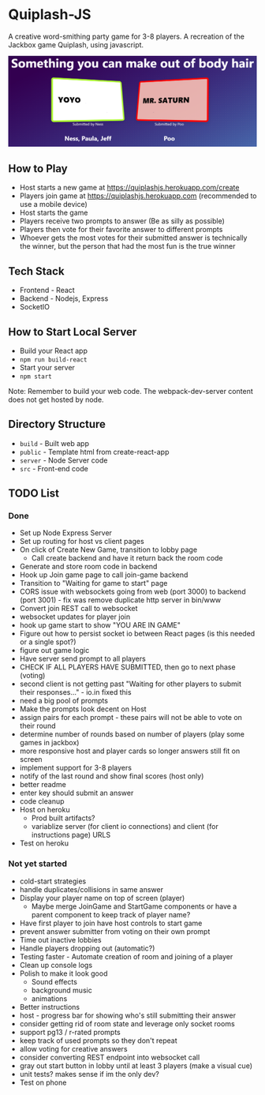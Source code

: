 # Quiplash-JS

A creative word-smithing party game for 3-8 players. A recreation of the Jackbox game Quiplash, using javascript.

![demo preview](./preview.png?raw=true)

## How to Play

- Host starts a new game at https://quiplashjs.herokuapp.com/create
- Players join game at https://quiplashjs.herokuapp.com (recommended to use a mobile device)
- Host starts the game
- Players receive two prompts to answer (Be as silly as possible)
- Players then vote for their favorite answer to different prompts
- Whoever gets the most votes for their submitted answer is technically the winner, but the person that had the most fun is the true winner

## Tech Stack

- Frontend - React
- Backend - Nodejs, Express
- SocketIO

## How to Start Local Server

- Build your React app
- `npm run build-react`
- Start your server
- `npm start`

Note: Remember to build your web code. The webpack-dev-server content does not get hosted by node.

## Directory Structure

- `build` - Built web app
- `public` - Template html from create-react-app
- `server` - Node Server code
- `src` - Front-end code

## TODO List

### Done

- Set up Node Express Server
- Set up routing for host vs client pages
- On click of Create New Game, transition to lobby page
  - Call create backend and have it return back the room code
- Generate and store room code in backend
- Hook up Join game page to call join-game backend
- Transition to "Waiting for game to start" page
- CORS issue with websockets going from web (port 3000) to backend (port 3001) - fix was remove duplicate http server in bin/www
- Convert join REST call to websocket
- websocket updates for player join
- hook up game start to show "YOU ARE IN GAME"
- Figure out how to persist socket io between React pages (is this needed or a single spot?)
- figure out game logic
- Have server send prompt to all players
- CHECK IF ALL PLAYERS HAVE SUBMITTED, then go to next phase (voting)
- second client is not getting past "Waiting for other players to submit their responses..." - io.in fixed this
- need a big pool of prompts
- Make the prompts look decent on Host
- assign pairs for each prompt - these pairs will not be able to vote on their round
- determine number of rounds based on number of players (play some games in jackbox)
- more responsive host and player cards so longer answers still fit on screen
- implement support for 3-8 players
- notify of the last round and show final scores (host only)
- better readme
- enter key should submit an answer
- code cleanup
- Host on heroku
  - Prod built artifacts?
  - variablize server (for client io connections) and client (for instructions page) URLS
- Test on heroku

### Not yet started

- cold-start strategies
- handle duplicates/collisions in same answer
- Display your player name on top of screen (player)
  - Maybe merge JoinGame and StartGame components or have a parent component to keep track of player name?
- Have first player to join have host controls to start game
- prevent answer submitter from voting on their own prompt
- Time out inactive lobbies
- Handle players dropping out (automatic?)
- Testing faster - Automate creation of room and joining of a player
- Clean up console logs
- Polish to make it look good
  - Sound effects
  - background music
  - animations
- Better instructions
- host - progress bar for showing who's still submitting their answer
- consider getting rid of room state and leverage only socket rooms
- support pg13 / r-rated prompts
- keep track of used prompts so they don't repeat
- allow voting for creative answers
- consider converting REST endpoint into websocket call
- gray out start button in lobby until at least 3 players (make a visual cue)
- unit tests? makes sense if im the only dev?
- Test on phone
